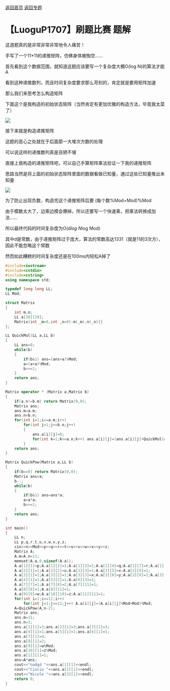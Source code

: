 [返回首页](https://EbolaEmperor.github.io)
[返回专题](https://EbolaEmperor.github.io/special/Matrix)

# 【LuoguP1707】刷题比赛 题解

这道题真的是非常非常非常地令人痛苦！

手写了一个11*11的递推矩阵，仿佛身体被掏空……

首先看到这个数据范围，就知道这题应该要写一个复杂度大概O(log N)的算法才能A

看到这种递推数列，而且时间复杂度要求那么苛刻的，肯定就是要用矩阵加速

那么我们来思考怎么构造矩阵

下面这个是我构造的初始状态矩阵（当然肯定有更加优雅的构造方法，毕竟我太菜了）

![](http://ebola.blogwo.com/wp-content/uploads/sites/3855/2018/04/%E5%9B%BE%E7%89%871-2.png)

接下来就是构造递推矩阵

这题的恶心之处就在于后面那一大堆次方数的处理

可以说这样的递推数列真是丑陋不堪

直接上我构造的递推矩阵吧，可以自己手算矩阵乘法验证一下我的递推矩阵

思路当然是将上面的初始状态矩阵里面的数据看做已知量，通过这些已知量推出未知量

![](http://ebola.blogwo.com/wp-content/uploads/sites/3855/2018/04/%E5%9B%BE%E7%89%872-1.png)

为了防止出现负数，构造完这个递推矩阵后要 (每个数%Mod+Mod)%Mod

由于模数太大了，边乘边模会爆掉，所以还要写一个快速乘，把乘法转换成加法……

所以最终代码的时间复杂度为O(d*log N*log Mod)

其中d是常数，由于递推矩阵过于庞大，算法的常数高达1331（就是11的3次方），因此不能忽略这个常数

然而如此糟糕的时间复杂度还是在100ms内轻松A掉了

```cpp
#include<iostream>
#include<cstdio>
#include<cstring>
using namespace std;

typedef long long LL;
LL Mod;

struct Matrix
{
	int m,n;
	LL a[20][20];
	Matrix(int _m=0,int _n=0):m(_m),n(_n){}
};

LL QuickMul(LL a,LL b)
{
	LL ans=0;
	while(b)
	{
		if(b&1) ans=(ans+a)%Mod;
		a=(a+a)%Mod;
		b>>=1;
	}
	return ans;
}

Matrix operator * (Matrix a,Matrix b)
{
	if(a.n!=b.m) return Matrix(0,0);
	Matrix ans;
	ans.m=a.m;
	ans.n=b.n;
	for(int i=1;i<=a.m;i++)
		for(int j=1;j<=b.n;j++)
		{
			ans.a[i][j]=0;
			for(int k=1;k<=a.n;k++) ans.a[i][j]=(ans.a[i][j]+QuickMul(a.a[i][k],b.a[k][j]))%Mod;
		}
	return ans;
}

Matrix QuickPow(Matrix a,LL b)
{
	if(b==0) return Matrix(0,0);
	Matrix ans=a;
	b--;
	while(b)
	{
		if(b&1) ans=ans*a;
		a=a*a;
		b>>=1;
	}
	return ans;
}

int main()
{
	LL n;
	LL p,q,r,t,u,v,w,x,y,z;
	cin>>n>>Mod>>p>>q>>r>>t>>u>>v>>w>>x>>y>>z;
	Matrix A;
	A.m=A.n=11;
	memset(A.a,0,sizeof(A.a));
	A.a[1][1]=p;A.a[1][2]=1;A.a[1][3]=1;A.a[1][4]=q;A.a[1][7]=r;A.a[1][8]=t-2*r;A.a[1][11]=r-t+1;
	A.a[2][1]=1;A.a[2][2]=u;A.a[2][3]=1;A.a[2][5]=v;A.a[2][9]=1;
	A.a[3][1]=1;A.a[3][2]=1;A.a[3][3]=x;A.a[3][6]=y;A.a[3][8]=1;A.a[3][10]=1;A.a[3][11]=1;
	A.a[4][1]=1;A.a[5][2]=1;A.a[6][3]=1;
	A.a[7][7]=1;A.a[7][8]=2;A.a[7][11]=1;
	A.a[8][8]=1;A.a[8][11]=1;
	A.a[9][9]=w;A.a[10][10]=z;A.a[11][11]=1;
	for(int i=1;i<=11;i++)
		for(int j=1;j<=11;j++) A.a[i][j]=(A.a[i][j]%Mod+Mod)%Mod;
	A=QuickPow(A,n-2);
	Matrix ans;
	ans.m=11;
	ans.n=1;
	ans.a[1][1]=3;ans.a[2][1]=3;ans.a[3][1]=3;
	ans.a[4][1]=1;ans.a[5][1]=1;ans.a[6][1]=1;
	ans.a[7][1]=4;
	ans.a[8][1]=2;
	ans.a[9][1]=w%Mod;
	ans.a[10][1]=z%Mod;
	ans.a[11][1]=1;
	ans=A*ans;
	cout<<"nodgd "<<ans.a[1][1]<<endl;
	cout<<"Ciocio "<<ans.a[2][1]<<endl;
	cout<<"Nicole "<<ans.a[3][1]<<endl;
	return 0;
}
```
